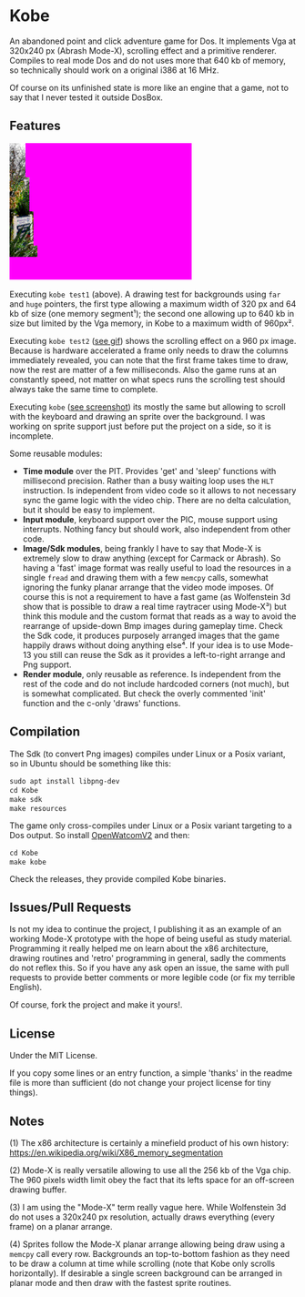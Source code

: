 Kobe
====
An abandoned point and click adventure game for Dos. It implements Vga at 320x240 px (Abrash Mode-X), scrolling effect and a primitive renderer. Compiles to real mode Dos and do not uses more that 640 kb of memory, so technically should work on a original i386 at 16 MHz.

Of course on its unfinished state is more like an engine that a game, not to say that I never tested it outside DosBox.


Features
--------
![screenshot](./readme-images/test1.gif)

Executing `kobe test1` (above). A drawing test for backgrounds using `far` and `huge` pointers, the first type allowing a maximum width of 320 px and 64 kb of size (one memory segment¹); the second one allowing up to 640 kb in size but limited by the Vga memory, in Kobe to a maximum width of 960px².

Executing `kobe test2` ([see gif](./readme-images/test2.gif)) shows the scrolling effect on a 960 px image. Because is hardware accelerated a frame only needs to draw the columns immediately revealed, you can note that the first frame takes time to draw, now the rest are matter of a few milliseconds. Also the game runs at an constantly speed, not matter on what specs runs the scrolling test should always take the same time to complete.

Executing `kobe` ([see screenshot](./readme-images/kobe.png)) its mostly the same but allowing to scroll with the keyboard and drawing an sprite over the background. I was working on sprite support just before put the project on a side, so it is incomplete.

Some reusable modules:
- **Time module** over the PIT. Provides 'get' and 'sleep' functions with millisecond precision. Rather than a busy waiting loop uses the `HLT` instruction. Is independent from video code so it allows to not necessary sync the game logic with the video chip. There are no delta calculation, but it should be easy to implement.
- **Input module**, keyboard support over the PIC, mouse support using interrupts. Nothing fancy but should work, also independent from other code.
- **Image/Sdk modules**, being frankly I have to say that Mode-X is extremely slow to draw anything (except for Carmack or Abrash). So having a 'fast' image format was really useful to load the resources in a single `fread` and drawing them with a few `memcpy` calls, somewhat ignoring the funky planar arrange that the video mode imposes. Of course this is not a requirement to have a fast game (as Wolfenstein 3d show that is possible to draw a real time raytracer using Mode-X³) but think this module and the custom format that reads as a way to avoid the rearrange of upside-down Bmp images during gameplay time. Check the Sdk code, it produces purposely arranged images that the game happily draws without doing anything else⁴. If your idea is to use Mode-13 you still can reuse the Sdk as it provides a left-to-right arrange and Png support.
- **Render module**, only reusable as reference. Is independent from the rest of the code and do not include hardcoded corners (not much), but is somewhat complicated. But check the overly commented 'init' function and the c-only 'draws' functions.


Compilation
-----------
The Sdk (to convert Png images) compiles under Linux or a Posix variant, so in Ubuntu should be something like this:

```
sudo apt install libpng-dev
cd Kobe
make sdk
make resources
```

The game only cross-compiles under Linux or a Posix variant targeting to a Dos output. So install [OpenWatcomV2](https://open-watcom.github.io/open-watcom/) and then:

```
cd Kobe
make kobe
```

Check the releases, they provide compiled Kobe binaries.


Issues/Pull Requests
--------------------
Is not my idea to continue the project, I publishing it as an example of an working Mode-X prototype with the hope of being useful as study material. Programming it really helped me on learn about the x86 architecture, drawing routines and 'retro' programming in general, sadly the comments do not reflex this. So if you have any ask open an issue, the same with pull requests to provide better comments or more legible code (or fix my terrible English).

Of course, fork the project and make it yours!.


License
-------
Under the MIT License.

If you copy some lines or an entry function, a simple 'thanks' in the readme file is more than sufficient (do not change your project license for tiny things).


Notes
-----
(1) The x86 architecture is certainly a minefield product of his own history: https://en.wikipedia.org/wiki/X86_memory_segmentation

(2) Mode-X is really versatile allowing to use all the 256 kb of the Vga chip. The 960 pixels width limit obey the fact that its lefts space for an off-screen drawing buffer.

(3) I am using the "Mode-X" term really vague here. While Wolfenstein 3d do not uses a 320x240 px resolution, actually draws everything (every frame) on a planar arrange.

(4) Sprites follow the Mode-X planar arrange allowing being draw using a `memcpy` call every row. Backgrounds an top-to-bottom fashion as they need to be draw a column at time while scrolling (note that Kobe only scrolls horizontally). If desirable a single screen background can be arranged in planar mode and then draw with the fastest sprite routines.
